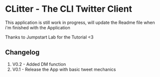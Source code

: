 # CLitter - The CLI Twitter Client
This application is still work in progress, will update the Readme file when i'm finished with the Application

Thanks to Jumpstart Lab for the Tutorial <3

## Changelog
1. V0.2 - Added DM function
2. V0.1 - Release the App with basic tweet mechanics
